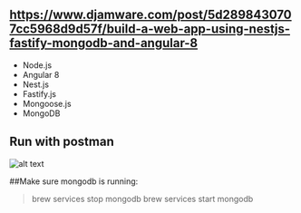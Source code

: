 ## https://www.djamware.com/post/5d2898430707cc5968d9d57f/build-a-web-app-using-nestjs-fastify-mongodb-and-angular-8

- Node.js
- Angular 8
- Nest.js
- Fastify.js
- Mongoose.js
- MongoDB

## Run with postman

![alt text](https://raw.githubusercontent.com/username/projectname/branch/path/to/img.png)

##Make sure mongodb is running:
> brew services stop mongodb
> brew services start mongodb
